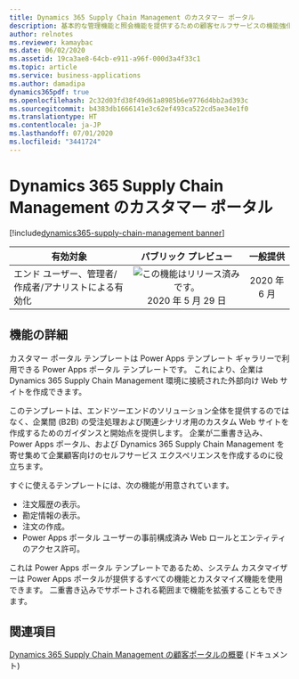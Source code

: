 ```yaml
---
title: Dynamics 365 Supply Chain Management のカスタマー ポータル
description: 基本的な管理機能と照会機能を提供するための顧客セルフサービスの機能強化。
author: relnotes
ms.reviewer: kamaybac
ms.date: 06/02/2020
ms.assetid: 19ca3ae8-64cb-e911-a96f-000d3a4f33c1
ms.topic: article
ms.service: business-applications
ms.author: damadipa
dynamics365pdf: true
ms.openlocfilehash: 2c32d03fd38f49d61a8985b6e9776d4bb2ad393c
ms.sourcegitcommit: b4383db1666141e3c62ef493ca522cd5ae34e1f0
ms.translationtype: HT
ms.contentlocale: ja-JP
ms.lasthandoff: 07/01/2020
ms.locfileid: "3441724"
---
```

# <a name="customer-portal-for-dynamics-365-supply-chain-management"></a>Dynamics 365 Supply Chain Management のカスタマー ポータル
[!include[dynamics365-supply-chain-management banner](../includes/dynamics365-supply-chain-management.md)]

| 有効対象    |  パブリック プレビュー | 一般提供 | 
| ---------- | :----------: |:----------: |
|エンド ユーザー、管理者/作成者/アナリストによる有効化|![この機能はリリース済みです。](/dynamics365-release-plan/media/green-checkmark.png "この機能はリリース済みです。") 2020 年 5 月 29 日| 2020 年 6 月|






## <a name="feature-details"></a>機能の詳細
<!--feature detail start -->
カスタマー ポータル テンプレートは Power Apps テンプレート ギャラリーで利用できる Power Apps ポータル テンプレートです。 これにより、企業は Dynamics 365 Supply Chain Management 環境に接続された外部向け Web サイトを作成できます。

このテンプレートは、エンドツーエンドのソリューション全体を提供するのではなく、企業間 (B2B) の受注処理および関連シナリオ用のカスタム Web サイトを作成するためのガイダンスと開始点を提供します。 企業が二重書き込み、Power Apps ポータル、および Dynamics 365 Supply Chain Management を寄せ集めて企業顧客向けのセルフサービス エクスペリエンスを作成するのに役立ちます。

すぐに使えるテンプレートには、次の機能が用意されています。

- 注文履歴の表示。
- 勘定情報の表示。
- 注文の作成。
- Power Apps ポータル ユーザーの事前構成済み Web ロールとエンティティのアクセス許可。

これは Power Apps ポータル テンプレートであるため、システム カスタマイザーは Power Apps ポータルが提供するすべての機能とカスタマイズ機能を使用できます。 二重書き込みでサポートされる範囲まで機能を拡張することもできます。
<!--feature detail end -->










## <a name="see-also"></a>関連項目

<!--docs start-->
[Dynamics 365 Supply Chain Management の顧客ポータルの概要](https://docs.microsoft.com/dynamics365/supply-chain/sales-marketing/customer-portal-overview) (ドキュメント)
<!--docs end-->
